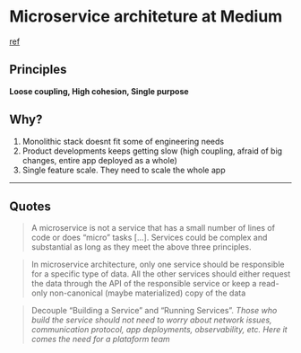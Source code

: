 # Microservice architeture at Medium
[ref](https://medium.engineering/microservice-architecture-at-medium-9c33805eb74f)

## Principles
**Loose coupling, High cohesion, Single purpose**

## Why?
1. Monolithic stack doesnt fit some of engineering needs
2. Product developments keeps getting slow (high coupling, afraid of big changes, entire app deployed as a whole)
3. Single feature scale. They need to scale the whole app 

---
## Quotes
> A microservice is not a service that has a small number of lines of code or does “micro” tasks [...]. Services could be complex and substantial as long as they meet the above three principles.

> In microservice architecture, only one service should be responsible for a specific type of data. All the other services should either request the data through the API of the responsible service or keep a read-only non-canonical (maybe materialized) copy of the data

> Decouple “Building a Service” and “Running Services”. *Those who build the service should not need to worry about network issues, communication protocol, app deployments, observability, etc. Here it comes the need for a plataform team*
